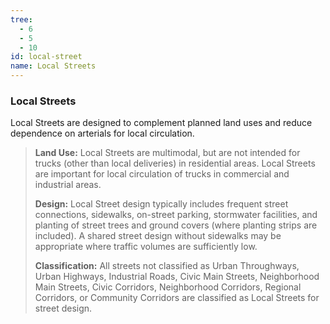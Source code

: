 ```yaml
---
tree:
  - 6
  - 5
  - 10
id: local-street
name: Local Streets
---
```

### Local Streets

Local Streets are designed to complement planned land uses and reduce dependence on arterials for local circulation.

> **Land Use:** Local Streets are multimodal, but are not intended for trucks (other than local deliveries) in residential areas. Local Streets are important for local circulation of trucks in commercial and industrial areas.
>
> **Design:** Local Street design typically includes frequent street connections, sidewalks, on-street parking, stormwater facilities, and planting of street trees and ground covers (where planting strips are included). A shared street design without sidewalks may be appropriate where traffic volumes are sufficiently low.
>
> **Classification:** All streets not classified as Urban Throughways, Urban Highways, Industrial Roads, Civic Main Streets, Neighborhood Main Streets, Civic Corridors, Neighborhood Corridors, Regional Corridors, or Community Corridors are classified as Local Streets for street design.
